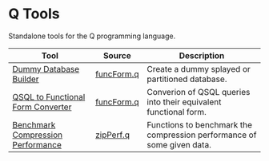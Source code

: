 
# Q Tools

Standalone tools for the Q programming language.

| Tool | Source | Description |
| - | - | - |
| [Dummy Database Builder](docs/buildDB.md) | [funcForm.q](src/buildDB.q) | Create a dummy splayed or partitioned database. |
| [QSQL to Functional Form Converter](docs/funcForm.md) | [funcForm.q](src/funcForm.q) | Converion of QSQL queries into their equivalent functional form. |
| [Benchmark Compression Performance](docs/zipPerf.md) | [zipPerf.q](src/zipPerf.q) | Functions to benchmark the compression performance of some given data. |
